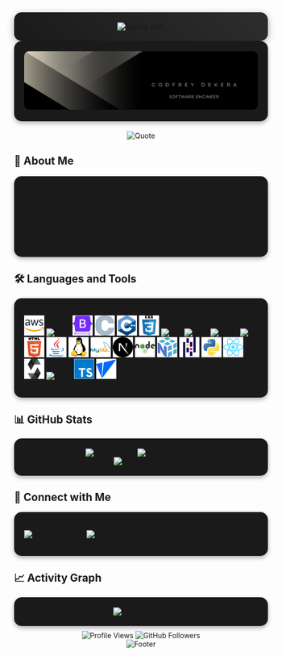 

<div align="center">
  <div style="background: linear-gradient(45deg, #1a1a1a, #2d2d2d); padding: 20px; border-radius: 15px; box-shadow: 0 4px 15px rgba(0, 0, 0, 0.3);">
    <img src="https://readme-typing-svg.herokuapp.com?font=Fira+Code&pause=1000&color=2196F3&center=true&vCenter=true&width=435&lines=Software+Engineer;Blockchain+Enthusiast;Problem+Solver" alt="Typing SVG" />
  </div>
</div>


<div align="center" style="background-color: #1a1a1a; border-radius: 15px; padding: 20px; box-shadow: 0 4px 8px rgba(0, 0, 0, 0.3);">
  <img src="banner.png" alt="Banner" style="max-width: 100%; height: auto; border-radius: 10px;" />
</div>

<div align="center" style="margin: 20px 0;">
  <img src="https://quotes-github-readme.vercel.app/api?type=horizontal&theme=radical&quote=The%20best%20way%20to%20predict%20the%20future%20is%20to%20create%20it.&author=Peter%20Drucker" alt="Quote" />
</div>

## 🚀 About Me

<div style="background-color: #1a1a1a; border-radius: 15px; padding: 20px; margin: 10px 0; box-shadow: 0 4px 8px rgba(0, 0, 0, 0.3);">

- 🔭 I'm a Software Engineer passionate about developing efficient and innovative software solutions.
- 🌱 Currently am diving deep into  **Artificial intelligence**
- ⚡ Fun fact: I love fixing things-from computers to electric gadgets. If it`s broken, I will probably try to fix it just for fun!
</div>

## 🛠️ Languages and Tools

<div style="background-color: #1a1a1a; border-radius: 15px; padding: 20px; margin: 10px 0; box-shadow: 0 4px 8px rgba(0, 0, 0, 0.3);">

<p align="left">
  <a href="https://aws.amazon.com" target="_blank" rel="noreferrer"> <img src="https://raw.githubusercontent.com/devicons/devicon/master/icons/amazonwebservices/amazonwebservices-original-wordmark.svg" alt="aws" width="40" height="40"/> </a>
  <a href="https://www.gnu.org/software/bash/" target="_blank" rel="noreferrer"> <img src="https://www.vectorlogo.zone/logos/gnu_bash/gnu_bash-icon.svg" alt="bash" width="40" height="40"/> </a>
  <a href="https://getbootstrap.com" target="_blank" rel="noreferrer"> <img src="https://raw.githubusercontent.com/devicons/devicon/master/icons/bootstrap/bootstrap-plain-wordmark.svg" alt="bootstrap" width="40" height="40"/> </a>
  <a href="https://www.cprogramming.com/" target="_blank" rel="noreferrer"> <img src="https://raw.githubusercontent.com/devicons/devicon/master/icons/c/c-original.svg" alt="c" width="40" height="40"/> </a>
  <a href="https://www.w3schools.com/cpp/" target="_blank" rel="noreferrer"> <img src="https://raw.githubusercontent.com/devicons/devicon/master/icons/cplusplus/cplusplus-original.svg" alt="cplusplus" width="40" height="40"/> </a>
  <a href="https://www.w3schools.com/css/" target="_blank" rel="noreferrer"> <img src="https://raw.githubusercontent.com/devicons/devicon/master/icons/css3/css3-original-wordmark.svg" alt="css3" width="40" height="40"/> </a>
  <a href="https://dart.dev" target="_blank" rel="noreferrer"> <img src="https://www.vectorlogo.zone/logos/dartlang/dartlang-icon.svg" alt="dart" width="40" height="40"/> </a>
  <a href="https://flask.palletsprojects.com/" target="_blank" rel="noreferrer"> <img src="https://www.vectorlogo.zone/logos/pocoo_flask/pocoo_flask-icon.svg" alt="flask" width="40" height="40"/> </a>
  <a href="https://flutter.dev" target="_blank" rel="noreferrer"> <img src="https://www.vectorlogo.zone/logos/flutterio/flutterio-icon.svg" alt="flutter" width="40" height="40"/> </a>
  <a href="https://git-scm.com/" target="_blank" rel="noreferrer"> <img src="https://www.vectorlogo.zone/logos/git-scm/git-scm-icon.svg" alt="git" width="40" height="40"/> </a>
  <a href="https://www.w3.org/html/" target="_blank" rel="noreferrer"> <img src="https://raw.githubusercontent.com/devicons/devicon/master/icons/html5/html5-original-wordmark.svg" alt="html5" width="40" height="40"/> </a>
  <a href="https://www.java.com" target="_blank" rel="noreferrer"> <img src="https://raw.githubusercontent.com/devicons/devicon/master/icons/java/java-original.svg" alt="java" width="40" height="40"/> </a>
  <a href="https://www.linux.org/" target="_blank" rel="noreferrer"> <img src="https://raw.githubusercontent.com/devicons/devicon/master/icons/linux/linux-original.svg" alt="linux" width="40" height="40"/> </a>
  <a href="https://www.mysql.com/" target="_blank" rel="noreferrer"> <img src="https://raw.githubusercontent.com/devicons/devicon/master/icons/mysql/mysql-original-wordmark.svg" alt="mysql" width="40" height="40"/> </a>
  <a href="https://nextjs.org/" target="_blank" rel="noreferrer"> <img src="https://raw.githubusercontent.com/devicons/devicon/master/icons/nextjs/nextjs-original.svg" alt="nextjs" width="40" height="40"/> </a>
  <a href="https://nodejs.org" target="_blank" rel="noreferrer"> <img src="https://raw.githubusercontent.com/devicons/devicon/master/icons/nodejs/nodejs-original-wordmark.svg" alt="nodejs" width="40" height="40"/> </a>
  <a href="https://numpy.org/" target="_blank" rel="noreferrer"> <img src="https://raw.githubusercontent.com/devicons/devicon/master/icons/numpy/numpy-original.svg" alt="numpy" width="40" height="40"/> </a>
  <a href="https://pandas.pydata.org/" target="_blank" rel="noreferrer"> <img src="https://raw.githubusercontent.com/devicons/devicon/master/icons/pandas/pandas-original.svg" alt="pandas" width="40" height="40"/> </a>
  <a href="https://www.python.org" target="_blank" rel="noreferrer"> <img src="https://raw.githubusercontent.com/devicons/devicon/master/icons/python/python-original.svg" alt="python" width="40" height="40"/> </a>
  <a href="https://reactjs.org/" target="_blank" rel="noreferrer"> <img src="https://raw.githubusercontent.com/devicons/devicon/master/icons/react/react-original.svg" alt="react" width="40" height="40"/> </a>
  <a href="https://soliditylang.org/" target="_blank" rel="noreferrer"> <img src="https://raw.githubusercontent.com/devicons/devicon/master/icons/solidity/solidity-original.svg" alt="solidity" width="40" height="40"/> </a>
  <a href="https://www.sqlite.org/" target="_blank" rel="noreferrer"> <img src="https://www.vectorlogo.zone/logos/sqlite/sqlite-icon.svg" alt="sqlite" width="40" height="40"/> </a>
  <a href="https://www.typescriptlang.org/" target="_blank" rel="noreferrer"> <img src="https://raw.githubusercontent.com/devicons/devicon/master/icons/typescript/typescript-original.svg" alt="typescript" width="40" height="40"/> </a>
  <a href="https://vitejs.dev/" target="_blank" rel="noreferrer"> <img src="https://raw.githubusercontent.com/devicons/devicon/master/icons/vite/vite-original.svg" alt="vite" width="40" height="40"/> </a>
</p>

</div>

## 📊 GitHub Stats

<div style="background-color: #1a1a1a; border-radius: 15px; padding: 20px; margin: 10px 0; box-shadow: 0 4px 8px rgba(0, 0, 0, 0.3);">

<div align="center">
  <img src="https://github-readme-stats.vercel.app/api?username=godfreydekew&show_icons=true&theme=radical" alt="GitHub Stats" />
  <img src="https://github-readme-stats.vercel.app/api/top-langs/?username=godfreydekew&layout=compact&theme=radical" alt="Top Languages" />
</div>

<div align="center">
  <img src="https://github-readme-streak-stats.herokuapp.com/?user=godfreydekew&theme=radical" alt="GitHub Streak" />
</div>

</div>

## 🤝 Connect with Me

<div style="background-color: #1a1a1a; border-radius: 15px; padding: 20px; margin: 10px 0; box-shadow: 0 4px 8px rgba(0, 0, 0, 0.3);">

<p align="left">
  <a href="https://www.linkedin.com/in/godfrey-dekera-9689951b4/" target="blank">
    <img align="center" src="https://raw.githubusercontent.com/rahuldkjain/github-profile-readme-generator/master/src/images/icons/Social/linked-in-alt.svg" alt="Godfrey Dekera" height="30" width="40" />
  </a>
  <a href="https://github.com/godfreydekew" target="blank">
    <img align="center" src="https://raw.githubusercontent.com/rahuldkjain/github-profile-readme-generator/master/src/images/icons/Social/github.svg" alt="Godfrey Dekew" height="30" width="40" />
  </a>
</p>

</div>



## 📈 Activity Graph

<div style="background-color: #1a1a1a; border-radius: 15px; padding: 20px; margin: 10px 0; box-shadow: 0 4px 8px rgba(0, 0, 0, 0.3);">
  <div align="center">
    <img src="https://github-readme-activity-graph.vercel.app/graph?username=godfreydekew&theme=react-dark&hide_border=true&area=true&custom_title=My%20Contribution%20Graph" alt="Activity Graph" />
  </div>
</div>
<div align="center">
  <img src="https://komarev.com/ghpvc/?username=godfreydekew&label=Profile%20views&color=0e75b6&style=flat" alt="Profile Views" />
  <img src="https://img.shields.io/github/followers/godfreydekew?label=Followers&style=social" alt="GitHub Followers" />
</div>


<div align="center">
  <img src="https://capsule-render.vercel.app/api?type=waving&color=gradient&height=100&section=footer" alt="Footer" />
</div>
